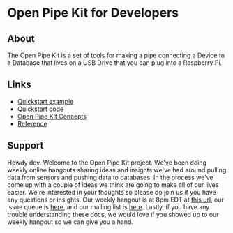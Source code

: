 # Open Pipe Kit for Developers

## About

The Open Pipe Kit is a set of tools for making a pipe connecting a Device to a Database that lives on a USB Drive that you can plug into a Raspberry Pi.  

## Links
- [Quickstart example](developer-quick-start-example.md)
- [Quickstart code](https://github.com/openpipekit/yeobot--pull-from-rpi-cpu-temperature-push-to-simple-csv) 
- [Open Pipe Kit Concepts](developer-in-depth-tutorial.md)
- [Reference](developer-reference.md)

## Support
Howdy dev. Welcome to the Open Pipe Kit project. We've been doing weekly online hangouts sharing ideas and insights we've had around pulling data from sensors and pushing data to databases. In the process we've come up with a couple of ideas we think are going to make all of our lives easier. We're interested in your thoughts so please do join us if you have any questions or insights. Our weekly hangout is at 8pm EDT at [this url](https://plus.google.com/hangouts/_/rjsteinert.com/rj), our issue queue is [here](https://github.com/openpipekit/openpipekit/issues), and our mailing list is [here](https://groups.google.com/forum/#!forum/open-pipe-kit). Lastly, if you have any trouble understanding these docs, we would love if you showed up to our weekly hangout so we can give you a hand. 

